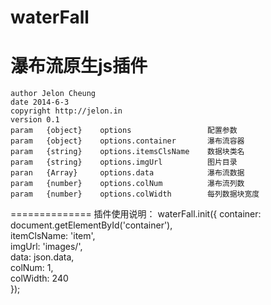 waterFall
=========

瀑布流原生js插件
===============

    author Jelon Cheung
    date 2014-6-3
    copyright http://jelon.in
    version 0.1
    param	{object}	options					配置参数
    param	{object}	options.container 		瀑布流容器
    param	{string}	options.itemsClsName	数据块类名
    param	{string}	options.imgUrl			图片目录
    paran	{Array}		options.data 			瀑布流数据
    param	{number}	options.colNum			瀑布流列数
    param	{number}	options.colWidth		每列数据块宽度
    
==============
    插件使用说明：
     	waterFall.init({ 
     		container: document.getElementById('container'),	
     		itemClsName: 'item',			
     		imgUrl: 'images/', 			
     		data: json.data,			
     		colNum: 1,						
     		colWidth: 240 					
     	}); 
